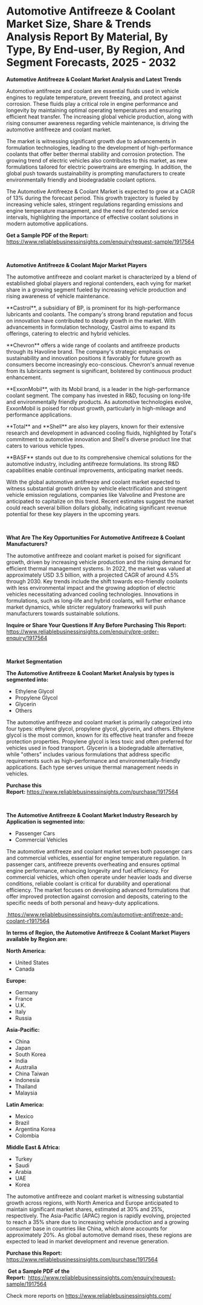 <p><h1>Automotive Antifreeze & Coolant Market Size, Share & Trends Analysis Report By Material, By Type, By End-user, By Region, And Segment Forecasts, 2025 - 2032</h1></p><p><strong>Automotive Antifreeze & Coolant Market Analysis and Latest Trends</strong></p>
<p><p>Automotive antifreeze and coolant are essential fluids used in vehicle engines to regulate temperature, prevent freezing, and protect against corrosion. These fluids play a critical role in engine performance and longevity by maintaining optimal operating temperatures and ensuring efficient heat transfer. The increasing global vehicle production, along with rising consumer awareness regarding vehicle maintenance, is driving the automotive antifreeze and coolant market.</p><p>The market is witnessing significant growth due to advancements in formulation technologies, leading to the development of high-performance coolants that offer better thermal stability and corrosion protection. The growing trend of electric vehicles also contributes to this market, as new formulations tailored for electric powertrains are emerging. In addition, the global push towards sustainability is prompting manufacturers to create environmentally friendly and biodegradable coolant options.</p><p>The Automotive Antifreeze & Coolant Market is expected to grow at a CAGR of 13% during the forecast period. This growth trajectory is fueled by increasing vehicle sales, stringent regulations regarding emissions and engine temperature management, and the need for extended service intervals, highlighting the importance of effective coolant solutions in modern automotive applications.</p></p>
<p><strong>Get a Sample PDF of the Report:&nbsp;</strong> <a href="https://www.reliablebusinessinsights.com/enquiry/request-sample/1917564?utm_campaign=2109&utm_medium=2&utm_source=Github&utm_content=ia&utm_term=04022025&utm_id=automotive-antifreeze-coolant">https://www.reliablebusinessinsights.com/enquiry/request-sample/1917564</a></p>
<p>&nbsp;</p>
<p><strong>Automotive Antifreeze & Coolant Major Market Players</strong></p>
<p><p>The automotive antifreeze and coolant market is characterized by a blend of established global players and regional contenders, each vying for market share in a growing segment fueled by increasing vehicle production and rising awareness of vehicle maintenance.</p><p>**Castrol**, a subsidiary of BP, is prominent for its high-performance lubricants and coolants. The company's strong brand reputation and focus on innovation have contributed to steady growth in the market. With advancements in formulation technology, Castrol aims to expand its offerings, catering to electric and hybrid vehicles.</p><p>**Chevron** offers a wide range of coolants and antifreeze products through its Havoline brand. The company's strategic emphasis on sustainability and innovation positions it favorably for future growth as consumers become increasingly eco-conscious. Chevron's annual revenue from its lubricants segment is significant, bolstered by continuous product enhancement.</p><p>**ExxonMobil**, with its Mobil brand, is a leader in the high-performance coolant segment. The company has invested in R&D, focusing on long-life and environmentally friendly products. As automotive technologies evolve, ExxonMobil is poised for robust growth, particularly in high-mileage and performance applications.</p><p>**Total** and **Shell** are also key players, known for their extensive research and development in advanced cooling fluids, highlighted by Total's commitment to automotive innovation and Shell's diverse product line that caters to various vehicle types.</p><p>**BASF** stands out due to its comprehensive chemical solutions for the automotive industry, including antifreeze formulations. Its strong R&D capabilities enable continual improvements, anticipating market needs.</p><p>With the global automotive antifreeze and coolant market expected to witness substantial growth driven by vehicle electrification and stringent vehicle emission regulations, companies like Valvoline and Prestone are anticipated to capitalize on this trend. Recent estimates suggest the market could reach several billion dollars globally, indicating significant revenue potential for these key players in the upcoming years.</p></p>
<p>&nbsp;</p>
<p><strong>What Are The Key Opportunities For Automotive Antifreeze & Coolant Manufacturers?</strong></p>
<p><p>The automotive antifreeze and coolant market is poised for significant growth, driven by increasing vehicle production and the rising demand for efficient thermal management systems. In 2022, the market was valued at approximately USD 3.5 billion, with a projected CAGR of around 4.5% through 2030. Key trends include the shift towards eco-friendly coolants with less environmental impact and the growing adoption of electric vehicles necessitating advanced cooling technologies. Innovations in formulations, such as long-life and hybrid coolants, will further enhance market dynamics, while stricter regulatory frameworks will push manufacturers towards sustainable solutions.</p></p>
<p><strong>Inquire or Share Your Questions If Any Before Purchasing This Report:</strong> <a href="https://www.reliablebusinessinsights.com/enquiry/pre-order-enquiry/1917564?utm_campaign=2109&utm_medium=2&utm_source=Github&utm_content=ia&utm_term=04022025&utm_id=automotive-antifreeze-coolant">https://www.reliablebusinessinsights.com/enquiry/pre-order-enquiry/1917564</a></p>
<p>&nbsp;</p>
<p><strong>Market Segmentation</strong></p>
<p><strong>The Automotive Antifreeze & Coolant Market Analysis by types is segmented into:</strong></p>
<p><ul><li>Ethylene Glycol</li><li>Propylene Glycol</li><li>Glycerin</li><li>Others</li></ul></p>
<p><p>The automotive antifreeze and coolant market is primarily categorized into four types: ethylene glycol, propylene glycol, glycerin, and others. Ethylene glycol is the most common, known for its effective heat transfer and freeze protection properties. Propylene glycol is less toxic and often preferred for vehicles used in food transport. Glycerin is a biodegradable alternative, while "others" includes various formulations that address specific requirements such as high-performance and environmentally-friendly applications. Each type serves unique thermal management needs in vehicles.</p></p>
<p><strong>Purchase this Report:&nbsp;</strong><a href="https://www.reliablebusinessinsights.com/purchase/1917564?utm_campaign=2109&utm_medium=2&utm_source=Github&utm_content=ia&utm_term=04022025&utm_id=automotive-antifreeze-coolant">https://www.reliablebusinessinsights.com/purchase/1917564</a></p>
<p>&nbsp;</p>
<p><strong>The Automotive Antifreeze & Coolant Market Industry Research by Application is segmented into:</strong></p>
<p><ul><li>Passenger Cars</li><li>Commercial Vehicles</li></ul></p>
<p><p>The automotive antifreeze and coolant market serves both passenger cars and commercial vehicles, essential for engine temperature regulation. In passenger cars, antifreeze prevents overheating and ensures optimal engine performance, enhancing longevity and fuel efficiency. For commercial vehicles, which often operate under heavier loads and diverse conditions, reliable coolant is critical for durability and operational efficiency. The market focuses on developing advanced formulations that offer improved protection against corrosion and deposits, catering to the specific needs of both personal and heavy-duty applications.</p></p>
<p><a href="https://www.reliablebusinessinsights.com/automotive-antifreeze-and-coolant-r1917564?utm_campaign=2109&utm_medium=2&utm_source=Github&utm_content=ia&utm_term=04022025&utm_id=automotive-antifreeze-coolant">&nbsp;https://www.reliablebusinessinsights.com/automotive-antifreeze-and-coolant-r1917564</a></p>
<p><strong>In terms of Region, the Automotive Antifreeze & Coolant Market Players available by Region are:</strong></p>
<p>
    <p> <strong> North America: </strong>
        <ul>
            <li>United States</li>
            <li>Canada</li>
        </ul>
        </p> 
    <p> <strong> Europe: </strong>
        <ul>
            <li>Germany</li>
            <li>France</li>
            <li>U.K.</li>
            <li>Italy</li>
            <li>Russia</li>
        </ul>
        </p> 
    <p> <strong> Asia-Pacific: </strong>
        <ul>
            <li>China</li>
            <li>Japan</li>
            <li>South Korea</li>
            <li>India</li>
            <li>Australia</li>
            <li>China Taiwan</li>
            <li>Indonesia</li>
            <li>Thailand</li>
            <li>Malaysia</li>
        </ul>
        </p> 
    <p> <strong> Latin America: </strong>
        <ul>
            <li>Mexico</li>
            <li>Brazil</li>
            <li>Argentina Korea</li>
            <li>Colombia</li>
        </ul>
        </p> 
    <p> <strong> Middle East & Africa: </strong>
        <ul>
            <li>Turkey</li>
            <li>Saudi</li>
            <li>Arabia</li>
            <li>UAE</li>
            <li>Korea</li>
        </ul>
    </p>
    </p>
<p><p>The automotive antifreeze and coolant market is witnessing substantial growth across regions, with North America and Europe anticipated to maintain significant market shares, estimated at 30% and 25%, respectively. The Asia-Pacific (APAC) region is rapidly evolving, projected to reach a 35% share due to increasing vehicle production and a growing consumer base in countries like China, which alone accounts for approximately 20%. As global automotive demand rises, these regions are expected to lead in market development and revenue generation.</p></p>
<p><strong>Purchase this Report: </strong><a href="https://www.reliablebusinessinsights.com/purchase/1917564?utm_campaign=2109&utm_medium=2&utm_source=Github&utm_content=ia&utm_term=04022025&utm_id=automotive-antifreeze-coolant">https://www.reliablebusinessinsights.com/purchase/1917564</a></p>
<p>&nbsp;<strong>Get a Sample PDF of the Report:&nbsp;&nbsp;</strong><a href="https://www.reliablebusinessinsights.com/enquiry/request-sample/1917564?utm_campaign=2109&utm_medium=2&utm_source=Github&utm_content=ia&utm_term=04022025&utm_id=automotive-antifreeze-coolant">https://www.reliablebusinessinsights.com/enquiry/request-sample/1917564</a></p>
<p><strong></strong></p>
<p>Check more reports on <a href="https://www.reliablebusinessinsights.com/?utm_campaign=2109&utm_medium=2&utm_source=Github&utm_content=ia&utm_term=04022025&utm_id=automotive-antifreeze-coolant">https://www.reliablebusinessinsights.com/</a></p>